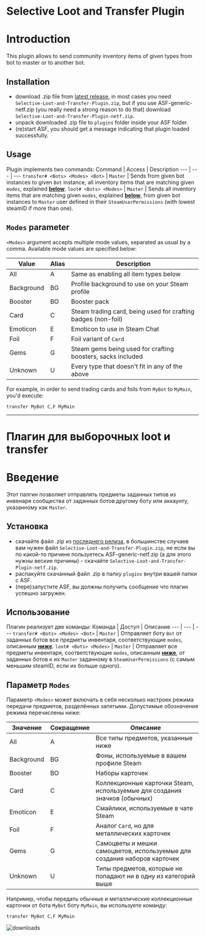 # Selective Loot and Transfer Plugin

# Introduction
This plugin allows to send community inventory items of given types from bot to master or to another bot.

## Installation
- download .zip file from [latest release](https://github.com/Ryzhehvost/Selective-Loot-and-Transfer-Plugin/releases/latest), in most cases you need `Selective-Loot-and-Transfer-Plugin.zip`, but if you use ASF-generic-netf.zip (you really need a strong reason to do that) download `Selective-Loot-and-Transfer-Plugin-netf.zip`.
- unpack downloaded .zip file to `plugins` folder inside your ASF folder.
- (re)start ASF, you should get a message indicating that plugin loaded successfully. 

## Usage
Plugin implements two commands:
Command | Access | Description
--- | --- | ---
`transfer# <Bots> <Modes> <Bot>` | `Master` | Sends from given bot instances to given `Bot` instance, all inventory items that are matching given `modes`, explained **[below](#modes-parameter)**.
`loot# <Bots> <Modes>` | `Master` | Sends all inventory items that are matching given `modes`, explained **[below](#modes-parameter)**, from given bot instances to `Master` user defined in their `SteamUserPermissions` (with lowest steamID if more than one).

## `Modes` parameter

`<Modes>` argument accepts multiple mode values, separated as usual by a comma. Available mode values are specified below:

Value | Alias | Description
--- | --- | ---
All | A | Same as enabling all item types below
Background | BG | Profile background to use on your Steam profile
Booster | BO | Booster pack
Card | C | Steam trading card, being used for crafting badges (non-foil)
Emoticon | E | Emoticon to use in Steam Chat
Foil | F | Foil variant of `Card`
Gems | G | Steam gems being used for crafting boosters, sacks included
Unknown | U | Every type that doesn't fit in any of the above

For example, in order to send trading cards and foils from `MyBot` to `MyMain`, you'd execute:

`transfer MyBot C,F MyMain`

---


# Плагин для выборочных loot и transfer

# Введение
Этот палгин позволяет отправлять предметы заданных типов из инвенаря сообщества от заданных ботов другому боту или аккаунту, указанному как `Master`.

## Установка
- скачайте файл .zip из [последнего релиза](https://github.com/Ryzhehvost/Selective-Loot-and-Transfer-Plugin/releases/latest), в большинстве случаев вам нужен файл `Selective-Loot-and-Transfer-Plugin.zip`, не если вы по какой-то причине пользуетесь ASF-generic-netf.zip (а для этого нужны веские причины) - скачайте `Selective-Loot-and-Transfer-Plugin-netf.zip`.
- распакуйте скачанный файл .zip в папку `plugins` внутри вашей папки с ASF.
- (пере)запустите ASF, вы должны получить сообщение что плагин успешно загружен. 

## Использование
Плагин реализует две команды:
Команда | Доступ | Описание
--- | --- | ---
`transfer# <Bots> <Modes> <Bot>` | `Master` | Отправляет боту `Bot` от заданных ботов все предметы инвентаря, соответствующие `modes`, описанным **[ниже](#user-content-параметр-modes)**.
`loot# <Bots> <Modes>` | `Master` | Отправляет все предметы инвентаря, соответствующие `modes`, описанным **[ниже](#user-content-Параметр-modes)**, от заданных ботов к их `Master` заданному в `SteamUserPermissions` (с самым меньшим steamID, если их больше одного).


## Параметр `Modes`
Параметр `<Modes>` может включать в себя несколько настроек режима передачи предметов, разделённых запятыми. Допустимые обозначения режима перечислены ниже:

| Значение   | Сокращение | Описание                                                                  |
| ---------- | ---------- | ------------------------------------------------------------------------- |
| All        | A          | Все типы предметов, указанные ниже                                        |
| Background | BG         | Фоны, используемые в вашем профиле Steam                                  |
| Booster    | BO         | Наборы карточек                                                           |
| Card       | C          | Коллекционные карточки Steam, используемые для создания значков (обычных) |
| Emoticon   | E          | Смайлики, используемые в чате Steam                                       |
| Foil       | F          | Аналог `Card`, но для металлических карточек                              |
| Gems       | G          | Самоцветы и мешки самоцветов, используемые для создания наборов карточек  |
| Unknown    | U          | Типы предметов, которые не попадают ни в одну из категорий выше           |

Например, чтобы передать обычные и металлические коллекционные карточки от бота `MyBot` боту `MyMain`, вы используете команду:

`transfer MyBot C,F MyMain`


![downloads](https://img.shields.io/github/downloads/Ryzhehvost/Selective-Loot-and-Transfer-Plugin/total.svg?style=social)
